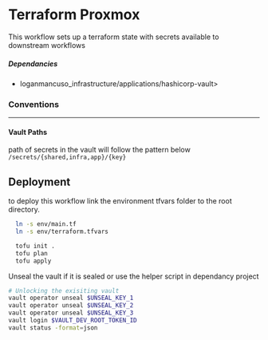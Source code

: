 # Terraform Proxmox

This workflow sets up a terraform state with secrets available to downstream workflows 

##### Dependancies
- loganmancuso_infrastructure/applications/hashicorp-vault>

### Conventions
---
#### Vault Paths

path of secrets in the vault will follow the pattern below
`/secrets/{shared,infra,app}/{key}`

## Deployment
to deploy this workflow link the environment tfvars folder to the root directory. 
```bash
  ln -s env/main.tf
  ln -s env/terraform.tfvars

  tofu init .
  tofu plan
  tofu apply
```
Unseal the vault if it is sealed or use the helper script in dependancy project
```bash
# Unlocking the exisiting vault
vault operator unseal $UNSEAL_KEY_1
vault operator unseal $UNSEAL_KEY_2
vault operator unseal $UNSEAL_KEY_3
vault login $VAULT_DEV_ROOT_TOKEN_ID
vault status -format=json
```